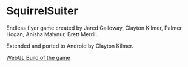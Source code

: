 # SquirrelSuiter
Endless flyer game created by Jared Galloway, Clayton Kilmer, Palmer Hogan, Anisha Malynur, Brett Merrill. 

Extended and ported to Android by Clayton Kilmer.

[WebGL Build of the game](https://claytonnighthawk.github.io/SquirrelSuiter/WebGLBuild/index.html)
